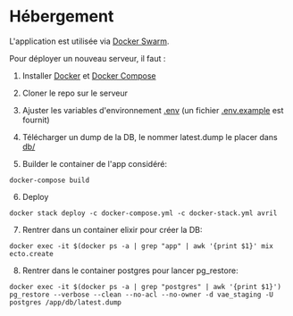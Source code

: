 # Hébergement

L'application est utilisée via [Docker Swarm](https://docs.docker.com/engine/swarm/).

Pour déployer un nouveau serveur, il faut :

1. Installer [Docker](https://www.docker.com/) et [Docker Compose](https://docs.docker.com/compose/)
2. Cloner le repo sur le serveur
3. Ajuster les variables d'environnement [.env](../.env) (un fichier [.env.example](../.env.example) est fournit)
4. Télécharger un dump de la DB, le nommer latest.dump le placer dans [db/](./db)

5. Builder le container de l'app considéré:

```
docker-compose build
```

6. Deploy

```
docker stack deploy -c docker-compose.yml -c docker-stack.yml avril
```

7. Rentrer dans un container elixir pour créer la DB:

```
docker exec -it $(docker ps -a | grep "app" | awk '{print $1}' mix ecto.create
```

8. Rentrer dans le container postgres pour lancer pg_restore:

```
docker exec -it $(docker ps -a | grep "postgres" | awk '{print $1}') pg_restore --verbose --clean --no-acl --no-owner -d vae_staging -U postgres /app/db/latest.dump
```

